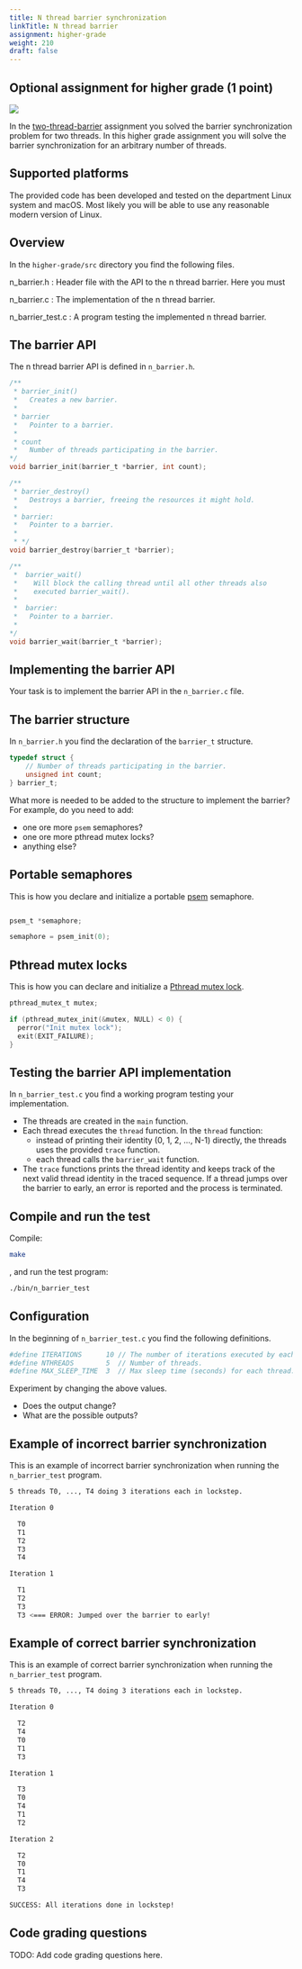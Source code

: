 ```yaml
---
title: N thread barrier synchronization
linkTitle: N thread barrier
assignment: higher-grade
weight: 210
draft: false
---
```


<h2 class="subtitle">Optional assignment for higher grade (1 point)</h2>

![](/v1/images/threads-and-synchronization/n-thread-barrier.png?width=633px)

In the [two-thread-barrier](two-thread-barrier) assignment you solved the barrier synchronization problem for two threads. 
In this higher grade assignment you will solve the barrier synchronization for an arbitrary number of threads. 

## Supported platforms

The provided code has been developed and tested on the department Linux system
and macOS. Most likely you will be able to use any reasonable modern version of
Linux. 


## Overview

In the `higher-grade/src` directory you find the following files. 

n_barrier.h
: Header file with the API to the n thread barrier. Here you must 

n_barrier.c
: The implementation of the n thread barrier. 

n_barrier_test.c
: A program testing the implemented n thread barrier. 


## The barrier API

The n thread barrier API is defined in `n_barrier.h`.

``` C 
/**
 * barrier_init()
 *   Creates a new barrier. 
 * 
 * barrier 
 *   Pointer to a barrier. 
 * 
 * count
 *   Number of threads participating in the barrier. 
*/
void barrier_init(barrier_t *barrier, int count);

/**
 * barrier_destroy()
 *   Destroys a barrier, freeing the resources it might hold.     
 * 
 * barrier: 
 *   Pointer to a barrier. 
 * 
 * */
void barrier_destroy(barrier_t *barrier);

/**
 *  barrier_wait()
 *    Will block the calling thread until all other threads also 
 *    executed barrier_wait().
 * 
 *  barrier: 
 *   Pointer to a barrier. 
 *  
*/
void barrier_wait(barrier_t *barrier);
```

## Implementing the barrier API

Your task is to implement the barrier API in the `n_barrier.c` file. 

## The barrier structure

In `n_barrier.h` you find the declaration of the `barrier_t` structure. 

``` C
typedef struct {
    // Number of threads participating in the barrier. 
    unsigned int count;  
} barrier_t;
```

What more is needed to be added to the structure to implement the barrier? For example, do you need to add:

- one ore more `psem` semaphores?
- one ore more pthread mutex locks?
- anything else?

## Portable semaphores

This is how you declare and initialize a portable [psem](psem) semaphore. 

``` C

psem_t *semaphore;

semaphore = psem_init(0);
```

## Pthread mutex locks

This is how you can declare and initialize a [Pthread mutex lock][pthread-mutex]. 


``` C
pthread_mutex_t mutex;

if (pthread_mutex_init(&mutex, NULL) < 0) {
  perror("Init mutex lock");
  exit(EXIT_FAILURE);
}
```

[pthread-mutex]: https://man7.org/linux/man-pages/man3/pthread_mutex_lock.3p.html



## Testing the barrier API implementation 

In `n_barrier_test.c` you find a working program testing your implementation. 

- The threads are created in the `main` function.
- Each thread executes the `thread` function.  In the `thread` function: 
  - instead of printing their identity (0, 1, 2, ..., N-1) directly, the threads uses the provided `trace` function. 
  - each thread calls the `barrier_wait` function.
- The `trace` functions prints the thread identity and keeps track of the next valid
thread identity in the traced sequence. If a thread jumps over the barrier to early,
an error is reported and the process is terminated. 

## Compile and run the test

Compile:

``` bash session
make
```

, and run the test program: 

``` bash session
./bin/n_barrier_test
```

## Configuration

In the beginning of `n_barrier_test.c` you find the following definitions.

``` bash session 
#define ITERATIONS      10 // The number of iterations executed by each thread.
#define NTHREADS        5  // Number of threads.
#define MAX_SLEEP_TIME  3  // Max sleep time (seconds) for each thread. 
```

Experiment by changing the above values. 

- Does the output change?
- What are the possible outputs?

## Example of incorrect barrier synchronization

This is an example of incorrect barrier synchronization when running the `n_barrier_test` program.

``` bash session
5 threads T0, ..., T4 doing 3 iterations each in lockstep.

Iteration 0

  T0
  T1
  T2
  T3
  T4

Iteration 1

  T1
  T2
  T3
  T3 <=== ERROR: Jumped over the barrier to early!
```

## Example of correct barrier synchronization

This is an example of correct barrier synchronization when running the `n_barrier_test` program.

``` bash session
5 threads T0, ..., T4 doing 3 iterations each in lockstep.

Iteration 0

  T2
  T4
  T0
  T1
  T3

Iteration 1

  T3
  T0
  T4
  T1
  T2

Iteration 2

  T2
  T0
  T1
  T4
  T3

SUCCESS: All iterations done in lockstep!
```

## Code grading questions

TODO: Add code grading questions here. 